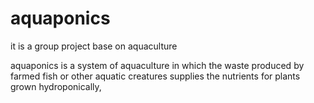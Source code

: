 # aquaponics
it is a group project base on aquaculture 

aquaponics is a system of aquaculture in which the waste produced by farmed fish or other aquatic creatures supplies the nutrients for plants grown hydroponically, 
